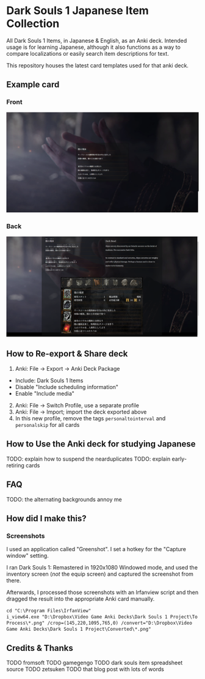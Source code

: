 # Dark Souls 1 Japanese Item Collection

All Dark Souls 1 Items, in Japanese & English, as an Anki deck. Intended usage is for learning Japanese, although it also functions as a way to compare localizations or easily search item descriptions for text.

This repository houses the latest card templates used for that anki deck.

## Example card

### Front
![Front side](/example_images/DarkBead_Front.png)

### Back
![Back side](/example_images/DarkBead_Back.png)

## How to Re-export & Share deck

1. Anki: File -> Export -> Anki Deck Package
  - Include: Dark Souls 1 Items
  - Disable "Include scheduling information"
  - Enable "Include media"
2. Anki: File -> Switch Profile, use a separate profile
3. Anki: File -> Import; import the deck exported above
4. In this new profile, remove the tags `personaltointerval` and `personalskip` for all cards

## How to Use the Anki deck for studying Japanese

TODO: explain how to suspend the nearduplicates
TODO: explain early-retiring cards

## FAQ

TODO: the alternating backgrounds annoy me

## How did I make this?

### Screenshots

I used an application called "Greenshot". I set a hotkey for the "Capture window" setting. 

I ran Dark Souls 1: Remastered in 1920x1080 Windowed mode, and used the inventory screen (*not* the equip screen) and captured the screenshot from there.

Afterwards, I processed those screenshots with an Irfanview script and then dragged the result into the appropriate Anki card manually.

```
cd "C:\Program Files\IrfanView"
i_view64.exe "D:\Dropbox\Video Game Anki Decks\Dark Souls 1 Project\To Process\*.png" /crop=(145,220,1095,765,0) /convert="D:\Dropbox\Video Game Anki Decks\Dark Souls 1 Project\Converted\*.png"
```

## Credits & Thanks

TODO fromsoft
TODO gamegengo
TODO dark souls item spreadsheet source
TODO zetsuken
TODO that blog post with lots of words
